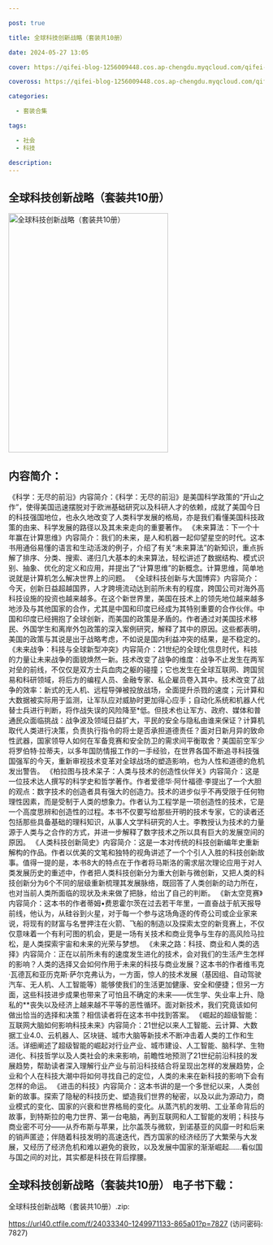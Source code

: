 ```yaml
---

post: true

title: 全球科技创新战略（套装共10册）

date: 2024-05-27 13:05

cover: https://qifei-blog-1256009448.cos.ap-chengdu.myqcloud.com/qifei-blog/65f7af839f345e8d03e370a8.jpg

coveross: https://qifei-blog-1256009448.cos.ap-chengdu.myqcloud.com/qifei-blog/65f7af839f345e8d03e370a8.jpg

categories:

  - 套装合集

tags:

  - 社会
  - 科技

description:
---
```


## 全球科技创新战略（套装共10册）
<img alt="全球科技创新战略（套装共10册） " class="aligncenter loaded" data-was-processed="true" decoding="async" fetchpriority="high" height="471" src="https://qifei-blog-1256009448.cos.ap-chengdu.myqcloud.com/qifei-blog/65f7af839f345e8d03e370a8.jpg " style="cursor: zoom-in;" width="314"/>

## 内容简介：

《科学：无尽的前沿》内容简介：《科学：无尽的前沿》是美国科学政策的“开山之作”，使得美国迅速摆脱对于欧洲基础研究以及科研人才的依赖，成就了美国今日的科技强国地位，也永久地改变了人类科学发展的格局，亦是我们看懂美国科技政策的由来、科学发展的路径以及其未来走向的重要著作。 《未来算法：下一个十年赢在计算思维》内容简介：我们的未来，是人和机器一起仰望星空的时代。这本书用通俗易懂的语言和生动活泼的例子，介绍了有关“未来算法”的新知识，重点拆解了排序、分类、搜索、递归几大基本的未来算法，轻松讲述了数据结构、模式识别、抽象、优化的定义和应用，并提出了“计算思维”的新概念。计算思维，简单地说就是计算机怎么解决世界上的问题。 《全球科技创新与大国博弈》内容简介：今天，创新日益超越国界，人才跨境流动达到前所未有的程度，跨国公司对海外高科技设施的投资也越来越多。在这个新世界里，美国在技术上的领先地位越来越多地涉及与其他国家的合作，尤其是中国和印度已经成为其特别重要的合作伙伴。中国和印度已经拥抱了全球创新，而美国的政策是矛盾的。作者通过对美国技术移民、外国学生和离岸外包政策的深入案例研究，解释了其中的原因。这些都表明，美国的政策与其说是出于战略考虑，不如说是国内利益冲突的结果，是不稳定的。 《未来战争：科技与全球新型冲突》内容简介：21世纪的全球化信息时代，科技的力量让未来战争的面貌焕然一新。技术改变了战争的维度：战争不止发生在两军对垒的前线，不仅仅是双方士兵血肉之躯的碰撞；它也发生在全球互联网、跨国贸易和科研领域，将后方的编程人员、金融专家、私企雇员卷入其中。技术改变了战争的效率：新式的无人机、远程导弹被投放战场，全面提升杀戮的速度；元计算和大数据被实际用于监测，让军队应对威胁时更加得心应手；自动化系统和机器人代替士兵进行判断，将作战失误的风险降至*低。但技术也让军方、政府、媒体和普通民众面临挑战：战争波及领域日益扩大，平民的安全与隐私由谁来保证？计算机取代人类进行决策，负责执行指令的将士是否承担道德责任？面对日新月异的致命性武器，国家领导人如何在军备竞赛和安全防卫的需求间平衡取舍？美国前空军少将罗伯特·拉蒂夫，以多年国防情报工作的一手经验，在世界各国不断追寻科技强国强军的今天，重新审视技术变革对全球战场的塑造影响，也为人性和道德的危机发出警告。 《柏拉图与技术呆子：人类与技术的创造性伙伴关》内容简介：这是一位技术达人撰写的科学史和哲学著作。作者爱德华·阿什福德·李提出了一个大胆的观点：数字技术的创造者具有强大的创造力。技术的进步似乎不再受限于任何物理性因素，而是受制于人类的想象力。作者认为工程学是一项创造性的技术，它是一个高度思辨和创造性的过程。本书不仅要写给那些开明的技术专家，它的读者还包括那些具备基础的理科知识，从事人文学科研究的人士。李教授认为技术的力量源于人类与之合作的方式，并进一步解释了数字技术之所以具有巨大的发展空间的原因。 《人类科技创新简史》内容简介：这是一本对传统的科技创新编年史重新解构的作品。作者以优美的文笔和独特的视角讲述了一个个引人入胜的科技创新故事。值得一提的是，本书8大的特点在于作者将马斯洛的需求层次理论应用于对人类发展历史的重述中，作者把人类科技创新分为重大创新与微创新，又把人类的科技创新分为6个不同的层级重新梳理其发展脉络，既回答了人类创新的动力所在，也对当前人类所面临的现状及未来做了把脉，给出了自己的判断。 《新太空竞赛》内容简介：这本书的作者蒂姆•费恩霍尔茨在过去若干年里，一直奋战于航天报导前线，他认为，从硅谷到火星，对于每一个参与这场角逐的传奇公司或企业家来说，将现有的财富与名誉押注在火箭、飞船的制造以及探索太空的新竞赛上，不仅仅意味着一个有利可图的机会，更是一场有关技术和商业竞争与生存的高风险马拉松，是人类探索宇宙和未来的光荣与梦想。 《未来之路：科技、商业和人类的选择》内容简介：正在以前所未有的速度发生进化的技术，会对我们的生活产生怎样的影响？人类的选择又会如何作用于未来的科技与商业发展？这本书的作者维韦克·瓦德瓦和亚历克斯·萨尔克弗认为，一方面，惊人的技术发展（基因组、自动驾驶汽车、无人机、人工智能等）能够使我们的生活更加健康、安全和便捷；但另一方面，这些科技进步成果也带来了可怕且不确定的未来——优生学、失业率上升、隐私的**丧失以及经济上越来越不平等的恶性循环。面对新技术，我们究竟该如何做出恰当的选择和决策？相信读者将在这本书中找到答案。 《崛起的超级智能：互联网大脑如何影响科技未来》内容简介：21世纪以来人工智能、云计算、大数据工业4.0、云机器人、区块链、城市大脑等新技术不断冲击着人类的工作和生活。详细阐述了超级智能的崛起对行业产业、城市建设、人工智能、脑科学、生物进化、科技哲学以及人类社会的未来影响，前瞻性地预测了21世纪前沿科技的发展趋势，帮助读者深入理解行业产业与前沿科技结合将呈现出怎样的发展趋势，企业和个人在科技大潮中将如何寻找自己的定位，人类的未来在新科技的影响下会有怎样的命运。 《进击的科技》内容简介：这本书讲的是一个多世纪以来，人类创新的故事。探索了隐秘的科技历史、塑造我们世界的秘密，以及以此为源动力，商业模式的变化、国家的兴衰和世界格局的变化。从蒸汽机的发明、工业革命背后的故事，到特斯拉的电力世界、第一台电脑，再到互联网和人工智能的发明；科技与商业密不可分——从乔布斯与苹果，比尔盖茨与微软，到诺基亚的风靡一时和后来的销声匿迹；伴随着科技发明的高速迭代，西方国家的经济经历了大繁荣与大发展，又经历了经济危机和难以避免的衰败，以及发展中国家的渐渐崛起……看似国与国之间的对比，其实都是科技在背后撑腰。

## 全球科技创新战略（套装共10册） 电子书下载：



全球科技创新战略（套装共10册）.zip: 

https://url40.ctfile.com/f/24033340-1249971133-865a01?p=7827 (访问密码: 7827)
